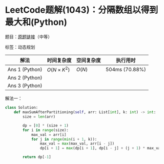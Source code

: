 # LeetCode题解(1043)：分隔数组以得到最大和(Python)

题目：[原题链接](https://leetcode-cn.com/problems/partition-array-for-maximum-sum/)（中等）

标签：动态规划

| 解法           | 时间复杂度 | 空间复杂度 | 执行用时       |
| -------------- | ---------- | ---------- | -------------- |
| Ans 1 (Python) | $O(N×K^2)$ | $O(N)$     | 504ms (70.88%) |
| Ans 2 (Python) |            |            |                |
| Ans 3 (Python) |            |            |                |

解法一：

```python
class Solution:
    def maxSumAfterPartitioning(self, arr: List[int], k: int) -> int:
        size = len(arr)

        dp = [0] * (size + 1)
        for i in range(size):
            max_val = arr[i]
            for j in range(min(i + 1, k)):
                max_val = max(max_val, arr[i - j])
                dp[i + 1] = max(dp[i + 1], dp[i - j] + (j + 1) * max_val)

        return dp[-1]
```

